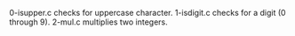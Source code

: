 0-isupper.c checks for uppercase character.
1-isdigit.c checks for a digit (0 through 9).
2-mul.c multiplies two integers.
